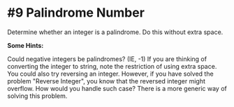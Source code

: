 # #9 Palindrome Number

Determine whether an integer is a palindrome. Do this without extra space.

**Some Hints:**

Could negative integers be palindromes? (IE, -1)
If you are thinking of converting the integer to string, note the restriction of using extra space.
You could also try reversing an integer. However, if you have solved the problem "Reverse Integer", you know that the reversed integer might overflow. How would you handle such case?
There is a more generic way of solving this problem.